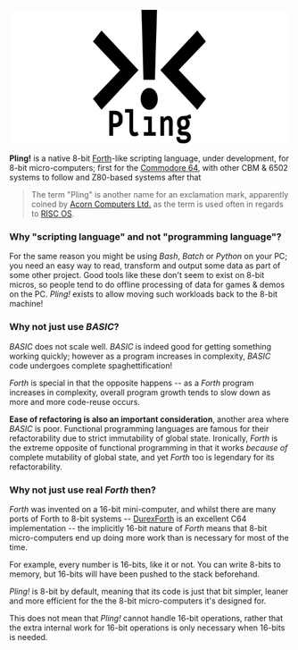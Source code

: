 <p align="center">
    <img src="readme_logo.png" width="640" height="240" />
</p>

__Pling!__ is a native 8-bit [Forth]-like scripting language, under development, for 8-bit micro-computers; first for the [Commodore 64], with other CBM & 6502 systems to follow and Z80-based systems after that

> The term "Pling" is another name for an exclamation mark, apparently coined by [Acorn Computers Ltd.] as the term is used often in regards to [RISC OS].

### Why "scripting language" and not "programming language"?

For the same reason you might be using _Bash_, _Batch_ or _Python_ on your PC; you need an easy way to read, transform and output some data as part of some other project. Good tools like these don't seem to exist on 8-bit micros, so people tend to do offline processing of data for games & demos on the PC. _Pling!_ exists to allow moving such workloads back to the 8-bit machine!

### Why not just use _BASIC_?

_BASIC_ does not scale well. _BASIC_ is indeed good for getting something working quickly; however as a program increases in complexity, _BASIC_ code undergoes complete spaghettification!

_Forth_ is special in that the opposite happens -- as a _Forth_ program increases in complexity, overall program growth tends to slow down as more and more code-reuse occurs.

**Ease of refactoring is also an important consideration**, another area where _BASIC_ is poor. Functional programming languages are famous for their refactorability due to strict immutability of global state. Ironically, _Forth_ is the extreme opposite of functional programming in that it works _because of_ complete mutability of global state, and yet _Forth_ too is legendary for its refactorability.

### Why not just use real _Forth_ then?

_Forth_ was invented on a 16-bit mini-computer, and whilst there are many ports of Forth to 8-bit systems -- [DurexForth](https://github.com/jkotlinski/durexforth) is an excellent C64 implementation -- the implicitly 16-bit nature of _Forth_ means that 8-bit micro-computers end up doing more work than is necessary for most of the time.

For example, every number is 16-bits, like it or not. You can write 8-bits to memory, but 16-bits will have been pushed to the stack beforehand.

_Pling!_ is 8-bit by default, meaning that its code is just that bit simpler, leaner and more efficient for the the 8-bit micro-computers it's designed for.

This does not mean that _Pling!_ cannot handle 16-bit operations, rather that the extra internal work for 16-bit operations is only necessary when 16-bits is needed.

[Forth]: https://en.wikipedia.org/wiki/Forth_(programming_language)
[RISC OS]: https://en.wikipedia.org/wiki/RISC_OS
[Acorn Computers Ltd.]: https://en.wikipedia.org/wiki/Acorn_Computers
[DurexForth]: https://github.com/jkotlinski/durexforth
[Commodore 64]: https://en.wikipedia.org/wiki/Commodore_64
